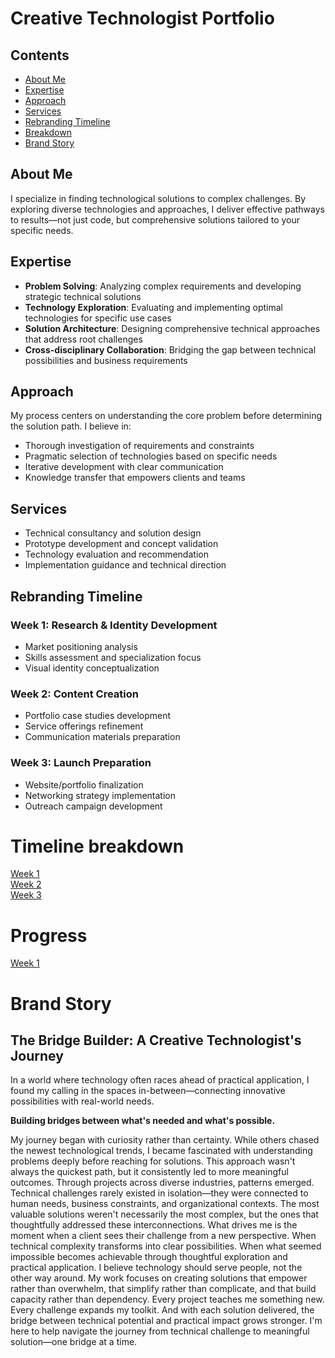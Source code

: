 # Creative Technologist Portfolio

## Contents

- [About Me](#about-me)
- [Expertise](#expertise)
- [Approach](#approach)
- [Services](#services)
- [Rebranding Timeline](#rebranding-timeline)
- [Breakdown](#breakdown)
- [Brand Story](#brand-story)

## About Me

I specialize in finding technological solutions to complex challenges. By exploring diverse technologies and approaches, I deliver effective pathways to results—not just code, but comprehensive solutions tailored to your specific needs.

## Expertise

- **Problem Solving**: Analyzing complex requirements and developing strategic technical solutions
- **Technology Exploration**: Evaluating and implementing optimal technologies for specific use cases
- **Solution Architecture**: Designing comprehensive technical approaches that address root challenges
- **Cross-disciplinary Collaboration**: Bridging the gap between technical possibilities and business requirements

## Approach

My process centers on understanding the core problem before determining the solution path. I believe in:

- Thorough investigation of requirements and constraints
- Pragmatic selection of technologies based on specific needs
- Iterative development with clear communication
- Knowledge transfer that empowers clients and teams

## Services

- Technical consultancy and solution design
- Prototype development and concept validation
- Technology evaluation and recommendation
- Implementation guidance and technical direction

## Rebranding Timeline

### Week 1: Research & Identity Development
- Market positioning analysis
- Skills assessment and specialization focus
- Visual identity conceptualization

### Week 2: Content Creation
- Portfolio case studies development
- Service offerings refinement
- Communication materials preparation

### Week 3: Launch Preparation
- Website/portfolio finalization
- Networking strategy implementation
- Outreach campaign development

# Timeline breakdown
[Week 1](./timeline/Week1.md)  
[Week 2](./timeline/Week2.md)  
[Week 3](./timeline/Week3.md)

# Progress
[Week 1](./week1/index.md)

# Brand Story
## The Bridge Builder: A Creative Technologist's Journey

In a world where technology often races ahead of practical application, I found my calling in the spaces in-between—connecting innovative possibilities with real-world needs.

**Building bridges between what's needed and what's possible.**

My journey began with curiosity rather than certainty. While others chased the newest technological trends, I became fascinated with understanding problems deeply before reaching for solutions. This approach wasn't always the quickest path, but it consistently led to more meaningful outcomes.
Through projects across diverse industries, patterns emerged. Technical challenges rarely existed in isolation—they were connected to human needs, business constraints, and organizational contexts. The most valuable solutions weren't necessarily the most complex, but the ones that thoughtfully addressed these interconnections.
What drives me is the moment when a client sees their challenge from a new perspective. When technical complexity transforms into clear possibilities. When what seemed impossible becomes achievable through thoughtful exploration and practical application.
I believe technology should serve people, not the other way around. My work focuses on creating solutions that empower rather than overwhelm, that simplify rather than complicate, and that build capacity rather than dependency.
Every project teaches me something new. Every challenge expands my toolkit. And with each solution delivered, the bridge between technical potential and practical impact grows stronger.
I'm here to help navigate the journey from technical challenge to meaningful solution—one bridge at a time.
